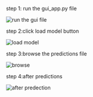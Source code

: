 step 1: run the gui_app.py file






![run the gui file](https://github.com/Souhardamandol/Flower-Detection-System-Using-Python/assets/103977328/f0e485e9-a4b4-4c8d-9cdb-99301a767023)




step 2:click load model button






![load model](https://github.com/Souhardamandol/Flower-Detection-System-Using-Python/assets/103977328/39891205-b610-46d0-95c8-95b8fc420c73)





step 3:browse the predictions file





![browse](https://github.com/Souhardamandol/Flower-Detection-System-Using-Python/assets/103977328/5a8b9afa-826a-4973-8344-e42fcd55ee6a)







step 4:after predictions






![after predection](https://github.com/Souhardamandol/Flower-Detection-System-Using-Python/assets/103977328/a8297de3-0841-40f4-b0c9-e3ad6646ec1d)

